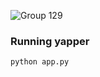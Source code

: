![Group 129](https://github.com/user-attachments/assets/f0de6566-940e-4922-a4cc-388db52d5c5d)

### Running yapper

`python app.py`

